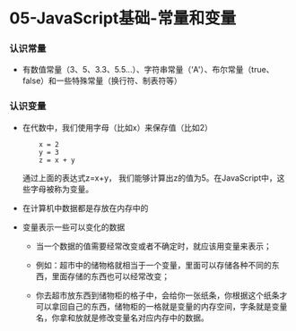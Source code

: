 # 05-JavaScript基础-常量和变量

### 认识常量

* 有数值常量（3、5、3.3、5.5...）、字符串常量（‘A'）、布尔常量（true、false）和一些特殊常量（换行符、制表符等）


### 认识变量

* 在代数中，我们使用字母（比如x）来保存值（比如2）

	```
		x = 2
		y = 3
		z = x + y
	```

	通过上面的表达式z=x+y， 我们能够计算出z的值为5。在JavaScript中，这些字母被称为变量。
	
* 在计算机中数据都是存放在内存中的

* 变量表示一些可以变化的数据

	* 当一个数据的值需要经常改变或者不确定时，就应该用变量来表示；<br>
	
	* 例如：超市中的储物格就相当于一个变量，里面可以存储各种不同的东西，里面存储的东西也可以经常改变；
	* 你去超市放东西到储物柜的格子中，会给你一张纸条，你根据这个纸条才可以拿回自己的东西，储物柜的一格就是变量的内存空间，字条就是变量名，你拿和放就是修改变量名对应内存中的数据。